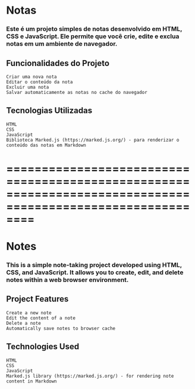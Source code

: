 <h1> Notas </h1>

<h3> Este é um projeto simples de notas desenvolvido em HTML, CSS e JavaScript. Ele permite que você crie, edite e exclua notas em um ambiente de navegador. </h3>

  <h2>Funcionalidades do Projeto </h2>

    Criar uma nova nota
    Editar o conteúdo da nota
    Excluir uma nota
    Salvar automaticamente as notas no cache do navegador

<h2> Tecnologias Utilizadas </h2>

    HTML
    CSS
    JavaScript
    Biblioteca Marked.js (https://marked.js.org/) - para renderizar o conteúdo das notas em Markdown
    
    
    
   <h1> ============================================================================================================ </h1>
    
<h1> Notes </h1>

<h3>This is a simple note-taking project developed using HTML, CSS, and JavaScript. It allows you to create, edit, and delete notes within a web browser environment. </h3>

<h2>Project Features</h2>

    Create a new note
    Edit the content of a note
    Delete a note
    Automatically save notes to browser cache

<h2>Technologies Used</h2>

    HTML
    CSS
    JavaScript
    Marked.js library (https://marked.js.org/) - for rendering note content in Markdown
    
